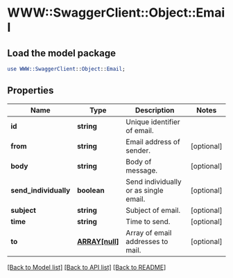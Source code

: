 # WWW::SwaggerClient::Object::Email

## Load the model package
```perl
use WWW::SwaggerClient::Object::Email;
```

## Properties
Name | Type | Description | Notes
------------ | ------------- | ------------- | -------------
**id** | **string** | Unique identifier of email. | 
**from** | **string** | Email address of sender. | [optional] 
**body** | **string** | Body of message. | [optional] 
**send_individually** | **boolean** | Send individually or as single email. | [optional] 
**subject** | **string** | Subject of email. | [optional] 
**time** | **string** | Time to send. | [optional] 
**to** | [**ARRAY[null]**](.md) | Array of email addresses to mail. | [optional] 

[[Back to Model list]](../README.md#documentation-for-models) [[Back to API list]](../README.md#documentation-for-api-endpoints) [[Back to README]](../README.md)


